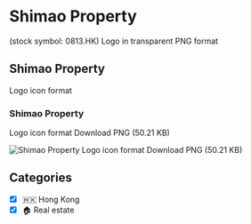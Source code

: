 # Shimao Property
 (stock symbol: 0813.HK) Logo in transparent PNG format

## Shimao Property
 Logo icon format

### Shimao Property
 Logo icon format Download PNG (50.21 KB)

![Shimao Property
 Logo icon format Download PNG (50.21 KB)](/img/orig/0813.HK-1789c0fa.png)



## Categories
- [x] 🇭🇰 Hong Kong
- [x] 🏠 Real estate
